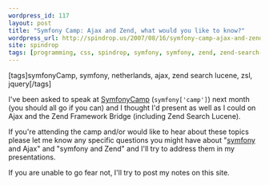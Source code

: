 ```yaml
---
wordpress_id: 117
layout: post
title: "Symfony Camp: Ajax and Zend, what would you like to know?"
wordpress_url: http://spindrop.us/2007/08/16/symfony-camp-ajax-and-zend-what-would-you-like-to-know/
site: spindrop
tags: [programming, css, spindrop, symfony, symfony, zend, zend-search-lucene, symfonyCamp, jQuery, ajax, netherlands, camp]
---
```

[tags]symfonyCamp, symfony, netherlands, ajax, zend search lucene, zsl, jquery[/tags]

[s]: http://www.symfonycamp.com/
[rbu]: http://reviewsby.us/
[symfony]: http://symfony-project.com/

I've been asked to speak at [SymfonyCamp][s] (`symfony['camp']`) next month (you should all go if you can) and I thought I'd present as well as I could on Ajax and the Zend Framework Bridge (including Zend Search Lucene).

If you're attending the camp and/or would like to hear about these topics please let me know any specific questions you might have about "[symfony][] and Ajax" and "symfony and Zend" and I'll try to address them in my presentations.

If you are unable to go fear not, I'll try to post my notes on this site.
